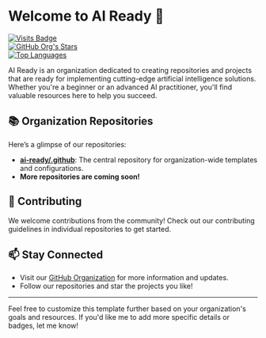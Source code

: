 # Welcome to AI Ready 🚀  

[![Visits Badge](https://badges.pufler.dev/visits/ai-ready/.github)](https://github.com/ai-ready)  
[![GitHub Org's Stars](https://img.shields.io/github/stars/ai-ready?label=Org%20Stars&style=social)](https://github.com/ai-ready)  
[![Top Languages](https://img.shields.io/github/languages/top/ai-ready/.github)](https://github.com/ai-ready)  

AI Ready is an organization dedicated to creating repositories and projects that are ready for implementing cutting-edge artificial intelligence solutions. Whether you're a beginner or an advanced AI practitioner, you'll find valuable resources here to help you succeed.

## 📚 Organization Repositories  

Here’s a glimpse of our repositories:  

- **[ai-ready/.github](https://github.com/ai-ready/.github)**: The central repository for organization-wide templates and configurations.  
- **More repositories are coming soon!**  

## 🤝 Contributing  

We welcome contributions from the community! Check out our contributing guidelines in individual repositories to get started.  

## 📫 Stay Connected  

- Visit our [GitHub Organization](https://github.com/ai-ready) for more information and updates.  
- Follow our repositories and star the projects you like!  

---

Feel free to customize this template further based on your organization's goals and resources. If you'd like me to add more specific details or badges, let me know!
